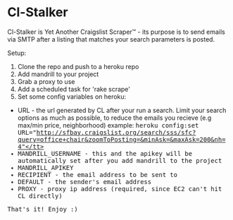 Cl-Stalker
==========

Cl-Stalker is Yet Another Craigslist Scraper™ - its purpose is to send emails via SMTP after a listing that matches your search parameters is posted.

Setup:
1.  Clone the repo and push to a heroku repo
2.  Add mandrill to your project
3.  Grab a proxy to use
4.  Add a scheduled task for 'rake scrape'
5.  Set some config variables on heroku:

* URL - the url generated by CL after your run a search. Limit your search options as much as possible, to reduce the emails you recieve (e.g max/min price, neighborhood)
example: <tt>heroku config:set URL="http://sfbay.craigslist.org/search/sss/sfc?query=office+chair&zoomToPosting=&minAsk=&maxAsk=200&nh=4"</tt>
* MANDRILL_USERNAME - this and the apikey will be automatically set after you add mandrill to the project
* MANDRILL_APIKEY
* RECIPIENT - the email address to be sent to
* DEFAULT - the sender's email address
* PROXY - proxy ip address (required, since EC2 can't hit CL directly)

That's it! Enjoy :)
